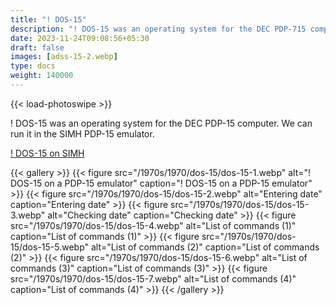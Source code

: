 ```yaml
---
title: "! DOS-15"
description: "! DOS-15 was an operating system for the DEC PDP-715 computer. We can run it in the SIMH PDP-15 emulator."
date: 2023-11-24T09:08:56+05:30
draft: false
images: [adss-15-2.webp]
type: docs
weight: 140000
---
```


{{< load-photoswipe >}}

! DOS-15 was an operating system for the DEC PDP-15 computer. We can run it in the SIMH PDP-15 emulator.

<section class="section section-sm">
  <div class="container">
    <div class="row justify-content-center text-center">
      <div class="col-lg-5">
        <p><a class="btn btn-primary btn-md px-4 mb-1" href="https://virtualhub.eu.org/1970s/1970/dos-15/simh/" role="button">! DOS-15 on SIMH</a></p>
      </div>
    </div>
  </div>
</section>

{{< gallery >}}
  {{< figure src="/1970s/1970/dos-15/dos-15-1.webp" alt="! DOS-15 on a PDP-15 emulator" caption="! DOS-15 on a PDP-15 emulator" >}}
  {{< figure src="/1970s/1970/dos-15/dos-15-2.webp" alt="Entering date" caption="Entering date" >}}
  {{< figure src="/1970s/1970/dos-15/dos-15-3.webp" alt="Checking date" caption="Checking date" >}}
  {{< figure src="/1970s/1970/dos-15/dos-15-4.webp" alt="List of commands (1)" caption="List of commands (1)" >}}
  {{< figure src="/1970s/1970/dos-15/dos-15-5.webp" alt="List of commands (2)" caption="List of commands (2)" >}}
  {{< figure src="/1970s/1970/dos-15/dos-15-6.webp" alt="List of commands (3)" caption="List of commands (3)" >}}
  {{< figure src="/1970s/1970/dos-15/dos-15-7.webp" alt="List of commands (4)" caption="List of commands (4)" >}}
{{< /gallery >}}
